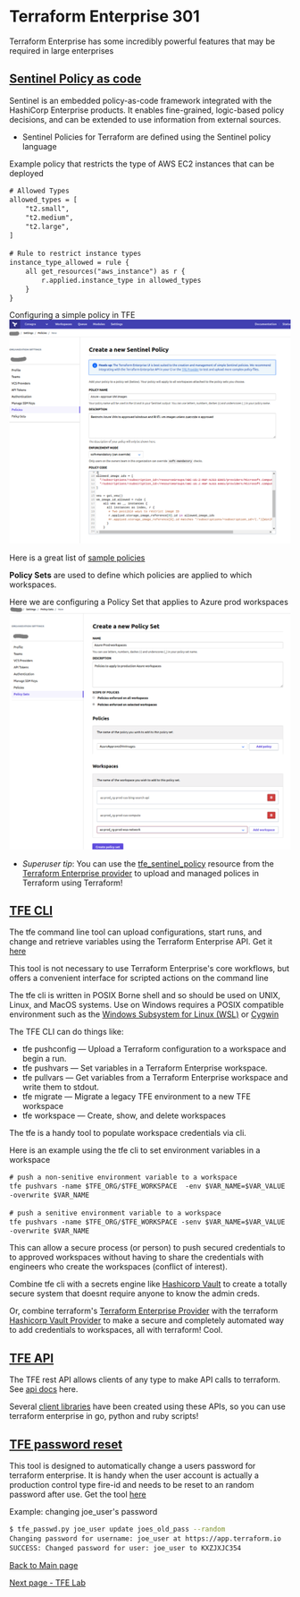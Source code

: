# Terraform Enterprise 301 

Terraform Enterprise has some incredibly powerful features that may be required in large enterprises

## [Sentinel Policy as code](https://www.terraform.io/docs/enterprise/sentinel/index.html)
Sentinel is an embedded policy-as-code framework integrated with the HashiCorp Enterprise products. It enables
fine-grained, logic-based policy decisions, and can be extended to use information from external sources.

* Sentinel Policies for Terraform are defined using the Sentinel policy language

Example policy that restricts the type of AWS EC2 instances that can be deployed
```
# Allowed Types
allowed_types = [
    "t2.small",
    "t2.medium",
    "t2.large",
]

# Rule to restrict instance types
instance_type_allowed = rule {
    all get_resources("aws_instance") as r {
        r.applied.instance_type in allowed_types
    }
}
```
Configuring a simple policy in TFE
![sentinel](images/sentinal.png)

Here is a great list of [sample policies](https://www.terraform.io/docs/enterprise/sentinel/examples.html)

**Policy Sets** are used to define which policies are applied to which workspaces. 

Here we are configuring a Policy Set that applies to Azure prod workspaces
![sentinel policy set](images/sentinal_policyset.png)

* *Superuser tip*: You can use the [tfe_sentinel_policy](https://www.terraform.io/docs/providers/tfe/r/sentinel_policy.html)
  resource from the [Terraform Enterprise provider](https://www.terraform.io/docs/providers/tfe/)
  to upload and managed polices in Terraform using Terraform!

## [TFE CLI](https://github.com/hashicorp/tfe-cli/)

The tfe command line tool can upload configurations, start runs, and change and retrieve variables using the 
Terraform Enterprise API. Get it [here](https://github.com/hashicorp/tfe-cli/)

This tool is not necessary to use Terraform Enterprise's core workflows, but offers a convenient interface
for scripted actions on the command line

The tfe cli is written in POSIX Borne shell and so should be used on UNIX, Linux, and MacOS systems.
Use on Windows requires a POSIX compatible environment such as the
[Windows Subsystem for Linux (WSL)](https://docs.microsoft.com/en-us/windows/wsl/about) or
[Cygwin](https://www.cygwin.com/)

The TFE CLI can do things like: 
* tfe pushconfig — Upload a Terraform configuration to a workspace and begin a run.
* tfe pushvars — Set variables in a Terraform Enterprise workspace.
* tfe pullvars — Get variables from a Terraform Enterprise workspace and write them to stdout.
* tfe migrate — Migrate a legacy TFE environment to a new TFE workspace
* tfe workspace — Create, show, and delete workspaces

The tfe is a handy tool to populate workspace credentials via cli.

Here is an example using the tfe cli to set environment variables in a workspace
```
# push a non-senitive environment variable to a workspace
tfe pushvars -name $TFE_ORG/$TFE_WORKSPACE  -env $VAR_NAME=$VAR_VALUE -overwrite $VAR_NAME

# push a senitive environment variable to a workspace
tfe pushvars -name $TFE_ORG/$TFE_WORKSPACE -senv $VAR_NAME=$VAR_VALUE -overwrite $VAR_NAME
```

This can allow a secure process (or person) to push secured credentials to to approved workspaces without having
to share the credentials with engineers who create the workspaces (conflict of interest).

Combine tfe cli with a secrets engine like [Hashicorp Vault](https://vaultproject.io) to create a totally secure
system that doesnt require anyone to know the admin creds.
     
Or, combine terraform's
[Terraform Enterprise Provider](https://www.terraform.io/docs/providers/tfe/r/variable.html) with 
the terraform [Hashicorp Vault Provider](https://www.terraform.io/docs/providers/vault/index.html) to make a
secure and completely automated way to add credentials to workspaces, all with terraform! Cool. 

## [TFE API](https://www.terraform.io/docs/enterprise/api/index.html)

The TFE rest API allows clients of any type to make API calls to terraform. See 
[api docs](https://www.terraform.io/docs/enterprise/api/index.html) here.

Several [client libraries](https://www.terraform.io/docs/enterprise/api/index.html#client-libraries-and-tools)
have been created using these APIs, so you can use terraform enterprise in go, python and ruby scripts!

## [TFE password reset](https://github.com/cloudshiftstrategies/tfe_passwd_reset)

This tool is designed to automatically change a users password for terraform enterprise.
It is handy when the user account is actually a production control type fire-id and needs 
to be reset to an random password after use. Get the tool [here](https://github.com/cloudshiftstrategies/tfe_passwd_reset)

Example: changing joe_user's password
```bash
$ tfe_passwd.py joe_user update joes_old_pass --random
Changing password for username: joe_user at https://app.terraform.io
SUCCESS: Changed password for user: joe_user to KXZJXJC354
```

[Back to Main page](../README.md)

[Next page - TFE Lab](../labs/lab2.md)
